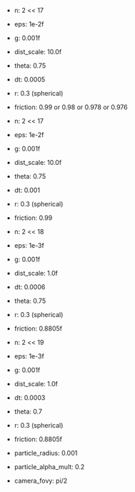 - n: 2 << 17
- eps: 1e-2f
- g: 0.001f
- dist_scale: 10.0f
- theta: 0.75
- dt: 0.0005
- r: 0.3 (spherical)
- friction: 0.99 or 0.98 or 0.978 or 0.976

- n: 2 << 17
- eps: 1e-2f
- g: 0.001f
- dist_scale: 10.0f
- theta: 0.75
- dt: 0.001
- r: 0.3 (spherical)
- friction: 0.99

- n: 2 << 18
- eps: 1e-3f
- g: 0.001f
- dist_scale: 1.0f
- dt: 0.0006
- theta: 0.75
- r: 0.3 (spherical)
- friction: 0.8805f

- n: 2 << 19
- eps: 1e-3f
- g: 0.001f
- dist_scale: 1.0f
- dt: 0.0003
- theta: 0.7
- r: 0.3 (spherical)
- friction: 0.8805f
- particle_radius: 0.001
- particle_alpha_mult: 0.2
- camera_fovy: pi/2
